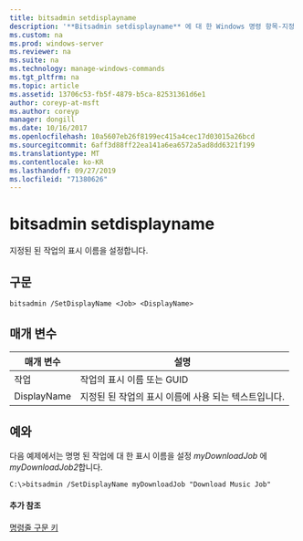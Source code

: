 ```yaml
---
title: bitsadmin setdisplayname
description: '**Bitsadmin setdisplayname** 에 대 한 Windows 명령 항목-지정 된 작업의 표시 이름을 설정 합니다.'
ms.custom: na
ms.prod: windows-server
ms.reviewer: na
ms.suite: na
ms.technology: manage-windows-commands
ms.tgt_pltfrm: na
ms.topic: article
ms.assetid: 13706c53-fb5f-4879-b5ca-82531361d6e1
author: coreyp-at-msft
ms.author: coreyp
manager: dongill
ms.date: 10/16/2017
ms.openlocfilehash: 10a5607eb26f8199ec415a4cec17d03015a26bcd
ms.sourcegitcommit: 6aff3d88ff22ea141a6ea6572a5ad8dd6321f199
ms.translationtype: MT
ms.contentlocale: ko-KR
ms.lasthandoff: 09/27/2019
ms.locfileid: "71380626"
---
```

# <a name="bitsadmin-setdisplayname"></a>bitsadmin setdisplayname



지정된 된 작업의 표시 이름을 설정합니다.

## <a name="syntax"></a>구문

```
bitsadmin /SetDisplayName <Job> <DisplayName>
```

## <a name="parameters"></a>매개 변수

|매개 변수|설명|
|---------|-----------|
|작업|작업의 표시 이름 또는 GUID|
|DisplayName|지정된 된 작업의 표시 이름에 사용 되는 텍스트입니다.|

## <a name="BKMK_examples"></a>예와

다음 예제에서는 명명 된 작업에 대 한 표시 이름을 설정 *myDownloadJob* 에 *myDownloadJob2*합니다.
```
C:\>bitsadmin /SetDisplayName myDownloadJob "Download Music Job"
```

#### <a name="additional-references"></a>추가 참조

[명령줄 구문 키](command-line-syntax-key.md)